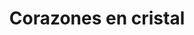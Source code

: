 ---
title: Corazones en cristal
date: 
draft: false

# descripcion
description : Aros en cristal con forma de corazón engarzados. En plata 925.

materials: Plata 925

color: 

dimensions: Ancho 6mm

code: 01-07-0917

type: "Aros"

categories: []

price: $2.650,00

price_eftvo: $2.250,00

# Images
# first image will be shown in the product page
images:
  # - image: "images/path_to_image"
  # La ubicacion de las imagenes es imagenes/Aros/Aros.Cristal/01-07-0917-corazones-en-cristal
  - image: "./images/aros/cristal/01-07-0917-corazones-en-cristal.jpg"
---